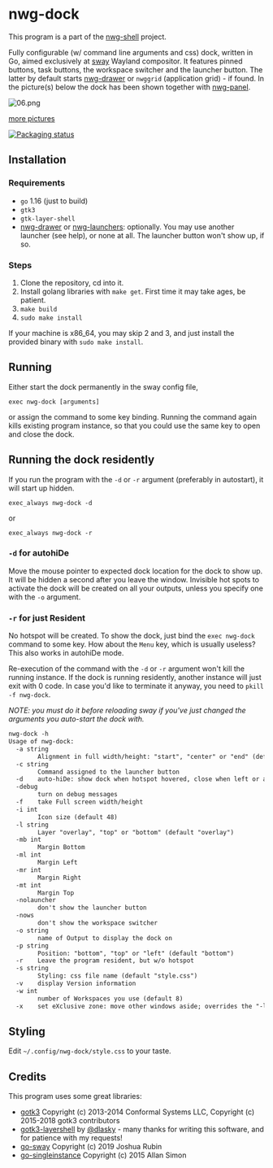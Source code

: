 # nwg-dock

This program is a part of the [nwg-shell](https://github.com/nwg-piotr/nwg-shell) project.

Fully configurable (w/ command line arguments and css) dock, written in Go, aimed exclusively at [sway](https://github.com/swaywm/sway) Wayland compositor. It features pinned buttons, task buttons, the workspace switcher and the launcher button. The latter by default starts [nwg-drawer](https://github.com/nwg-piotr/nwg-drawer) or `nwggrid` (application grid) - if found. In the picture(s) below the dock has been shown together with [nwg-panel](https://github.com/nwg-piotr/nwg-panel).

![06.png](https://scrot.cloud/images/2021/04/02/06.png)

[more pictures](https://scrot.cloud/album/nwg-dock.BuZM)

[![Packaging status](https://repology.org/badge/vertical-allrepos/nwg-dock.svg)](https://repology.org/project/nwg-dock/versions)

## Installation

### Requirements

- `go` 1.16 (just to build)
- `gtk3`
- `gtk-layer-shell`
- [nwg-drawer](https://github.com/nwg-piotr/nwg-drawer) or
[nwg-launchers](https://github.com/nwg-piotr/nwg-launchers): optionally. You may use another launcher (see help),
or none at all. The launcher button won't show up, if so.

### Steps

1. Clone the repository, cd into it.
2. Install golang libraries with `make get`. First time it may take ages, be patient.
3. `make build`
4. `sudo make install`

If your machine is x86_64, you may skip 2 and 3, and just install the provided binary with `sudo make install`.

## Running

Either start the dock permanently in the sway config file,

```text
exec nwg-dock [arguments]
```

or assign the command to some key binding. Running the command again kills existing program instance, so that
you could use the same key to open and close the dock.

## Running the dock residently

If you run the program with the `-d` or `-r` argument (preferably in autostart), it will start up hidden.

```text
exec_always nwg-dock -d
```

or

```text
exec_always nwg-dock -r
```

### `-d` for autohiDe

Move the mouse pointer to expected dock location for the dock to show up. It will be hidden a second after you leave the window. Invisible hot spots to activate the dock will be created on all your outputs, unless you
specify one with the `-o` argument.

### `-r` for just Resident

No hotspot will be created. To show the dock, just bind the `exec nwg-dock` command to some key. How about the
`Menu` key, which is usually useless? This also works in autohiDe mode.

Re-execution of the command with the `-d` or `-r` argument won't kill the running instance. If the dock is
running residently, another instance will just exit with 0 code. In case you'd like to terminate it anyway, you need to `pkill -f nwg-dock`.

*NOTE: you must do it before reloading sway if you've just changed the arguments you auto-start the dock with.*

```txt
nwg-dock -h
Usage of nwg-dock:
  -a string
    	Alignment in full width/height: "start", "center" or "end" (default "center")
  -c string
    	Command assigned to the launcher button
  -d	auto-hiDe: show dock when hotspot hovered, close when left or a button clicked
  -debug
    	turn on debug messages
  -f	take Full screen width/height
  -i int
    	Icon size (default 48)
  -l string
    	Layer "overlay", "top" or "bottom" (default "overlay")
  -mb int
    	Margin Bottom
  -ml int
    	Margin Left
  -mr int
    	Margin Right
  -mt int
    	Margin Top
  -nolauncher
    	don't show the launcher button
  -nows
    	don't show the workspace switcher
  -o string
    	name of Output to display the dock on
  -p string
    	Position: "bottom", "top" or "left" (default "bottom")
  -r	Leave the program resident, but w/o hotspot
  -s string
    	Styling: css file name (default "style.css")
  -v	display Version information
  -w int
    	number of Workspaces you use (default 8)
  -x	set eXclusive zone: move other windows aside; overrides the "-l" argument
```

## Styling

Edit `~/.config/nwg-dock/style.css` to your taste.

## Credits

This program uses some great libraries:

- [gotk3](https://github.com/gotk3/gotk3) Copyright (c) 2013-2014 Conformal Systems LLC,
Copyright (c) 2015-2018 gotk3 contributors
- [gotk3-layershell](https://github.com/dlasky/gotk3-layershell) by [@dlasky](https://github.com/dlasky/gotk3-layershell/commits?author=dlasky) - many thanks for writing this software, and for patience with my requests!
- [go-sway](https://github.com/joshuarubin/go-sway) Copyright (c) 2019 Joshua Rubin
- [go-singleinstance](github.com/allan-simon/go-singleinstance) Copyright (c) 2015 Allan Simon
